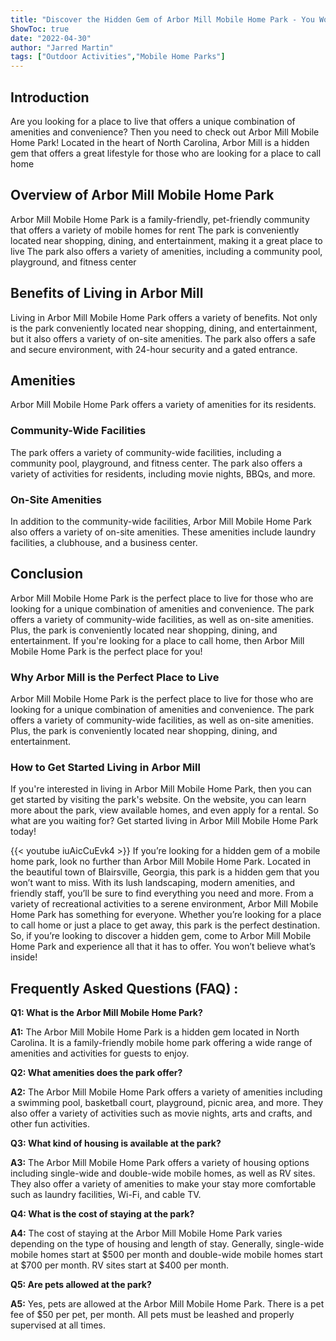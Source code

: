 ```yaml
---
title: "Discover the Hidden Gem of Arbor Mill Mobile Home Park - You Won't Believe What's Inside!"
ShowToc: true 
date: "2022-04-30"
author: "Jarred Martin" 
tags: ["Outdoor Activities","Mobile Home Parks"]
---
```

## Introduction
Are you looking for a place to live that offers a unique combination of amenities and convenience? Then you need to check out Arbor Mill Mobile Home Park! Located in the heart of North Carolina, Arbor Mill is a hidden gem that offers a great lifestyle for those who are looking for a place to call home

## Overview of Arbor Mill Mobile Home Park
Arbor Mill Mobile Home Park is a family-friendly, pet-friendly community that offers a variety of mobile homes for rent The park is conveniently located near shopping, dining, and entertainment, making it a great place to live The park also offers a variety of amenities, including a community pool, playground, and fitness center

## Benefits of Living in Arbor Mill
Living in Arbor Mill Mobile Home Park offers a variety of benefits. Not only is the park conveniently located near shopping, dining, and entertainment, but it also offers a variety of on-site amenities. The park also offers a safe and secure environment, with 24-hour security and a gated entrance.

## Amenities
Arbor Mill Mobile Home Park offers a variety of amenities for its residents.

### Community-Wide Facilities
The park offers a variety of community-wide facilities, including a community pool, playground, and fitness center. The park also offers a variety of activities for residents, including movie nights, BBQs, and more.

### On-Site Amenities
In addition to the community-wide facilities, Arbor Mill Mobile Home Park also offers a variety of on-site amenities. These amenities include laundry facilities, a clubhouse, and a business center.

## Conclusion
Arbor Mill Mobile Home Park is the perfect place to live for those who are looking for a unique combination of amenities and convenience. The park offers a variety of community-wide facilities, as well as on-site amenities. Plus, the park is conveniently located near shopping, dining, and entertainment. If you're looking for a place to call home, then Arbor Mill Mobile Home Park is the perfect place for you!

### Why Arbor Mill is the Perfect Place to Live
Arbor Mill Mobile Home Park is the perfect place to live for those who are looking for a unique combination of amenities and convenience. The park offers a variety of community-wide facilities, as well as on-site amenities. Plus, the park is conveniently located near shopping, dining, and entertainment.

### How to Get Started Living in Arbor Mill
If you're interested in living in Arbor Mill Mobile Home Park, then you can get started by visiting the park's website. On the website, you can learn more about the park, view available homes, and even apply for a rental. So what are you waiting for? Get started living in Arbor Mill Mobile Home Park today!

{{< youtube iuAicCuEvk4 >}} 
If you’re looking for a hidden gem of a mobile home park, look no further than Arbor Mill Mobile Home Park. Located in the beautiful town of Blairsville, Georgia, this park is a hidden gem that you won’t want to miss. With its lush landscaping, modern amenities, and friendly staff, you’ll be sure to find everything you need and more. From a variety of recreational activities to a serene environment, Arbor Mill Mobile Home Park has something for everyone. Whether you’re looking for a place to call home or just a place to get away, this park is the perfect destination. So, if you’re looking to discover a hidden gem, come to Arbor Mill Mobile Home Park and experience all that it has to offer. You won’t believe what’s inside!

## Frequently Asked Questions (FAQ) :
**Q1: What is the Arbor Mill Mobile Home Park?**

**A1:** The Arbor Mill Mobile Home Park is a hidden gem located in North Carolina. It is a family-friendly mobile home park offering a wide range of amenities and activities for guests to enjoy.

**Q2: What amenities does the park offer?**

**A2:** The Arbor Mill Mobile Home Park offers a variety of amenities including a swimming pool, basketball court, playground, picnic area, and more. They also offer a variety of activities such as movie nights, arts and crafts, and other fun activities.

**Q3: What kind of housing is available at the park?**

**A3:** The Arbor Mill Mobile Home Park offers a variety of housing options including single-wide and double-wide mobile homes, as well as RV sites. They also offer a variety of amenities to make your stay more comfortable such as laundry facilities, Wi-Fi, and cable TV. 

**Q4: What is the cost of staying at the park?**

**A4:** The cost of staying at the Arbor Mill Mobile Home Park varies depending on the type of housing and length of stay. Generally, single-wide mobile homes start at $500 per month and double-wide mobile homes start at $700 per month. RV sites start at $400 per month. 

**Q5: Are pets allowed at the park?**

**A5:** Yes, pets are allowed at the Arbor Mill Mobile Home Park. There is a pet fee of $50 per pet, per month. All pets must be leashed and properly supervised at all times.



